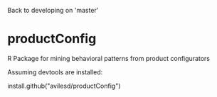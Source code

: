 Back to developing on 'master'

# productConfig
R Package for mining behavioral patterns from product configurators 

Assuming devtools are installed:

install.github("avilesd/productConfig")

